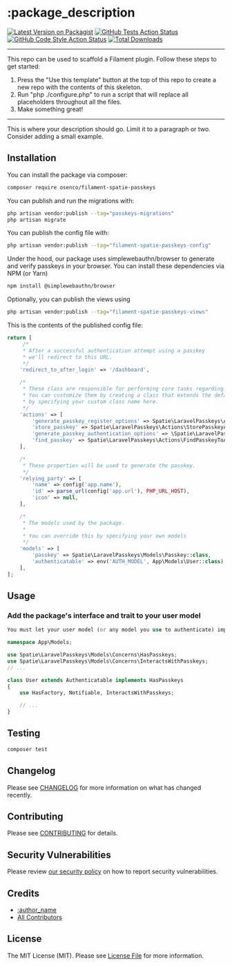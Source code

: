 # :package_description

[![Latest Version on Packagist](https://img.shields.io/packagist/v/osenco/filament-spatie-passkeys.svg?style=flat-square)](https://packagist.org/packages/osenco/filament-spatie-passkeys)
[![GitHub Tests Action Status](https://img.shields.io/github/actions/workflow/status/osenco/filament-spatie-passkeys/run-tests.yml?branch=main&label=tests&style=flat-square)](https://github.com/osenco/filament-spatie-passkeys/actions?query=workflow%3Arun-tests+branch%3Amain)
[![GitHub Code Style Action Status](https://img.shields.io/github/actions/workflow/status/osenco/filament-spatie-passkeys/fix-php-code-styling.yml?branch=main&label=code%20style&style=flat-square)](https://github.com/osenco/filament-spatie-passkeys/actions?query=workflow%3A"Fix+PHP+code+styling"+branch%3Amain)
[![Total Downloads](https://img.shields.io/packagist/dt/osenco/filament-spatie-passkeys.svg?style=flat-square)](https://packagist.org/packages/osenco/filament-spatie-passkeys)

<!--delete-->
---
This repo can be used to scaffold a Filament plugin. Follow these steps to get started:

1. Press the "Use this template" button at the top of this repo to create a new repo with the contents of this skeleton.
2. Run "php ./configure.php" to run a script that will replace all placeholders throughout all the files.
3. Make something great!
---
<!--/delete-->

This is where your description should go. Limit it to a paragraph or two. Consider adding a small example.

## Installation

You can install the package via composer:

```bash
composer require osenco/filament-spatie-passkeys
```

You can publish and run the migrations with:

```bash
php artisan vendor:publish --tag="passkeys-migrations"
php artisan migrate
```

You can publish the config file with:

```bash
php artisan vendor:publish --tag="filament-spatie-passkeys-config"
```

Under the hood, our package uses simplewebauthn/browser to generate and verify passkeys in your browser. You can install these dependencies via NPM (or Yarn)

```bash
npm install @simplewebauthn/browser
```

Optionally, you can publish the views using

```bash
php artisan vendor:publish --tag="filament-spatie-passkeys-views"
```

This is the contents of the published config file:

```php
return [
     /*
     * After a successful authentication attempt using a passkey
     * we'll redirect to this URL.
     */
    'redirect_to_after_login' => '/dashboard',

    /*
     * These class are responsible for performing core tasks regarding passkeys.
     * You can customize them by creating a class that extends the default, and
     * by specifying your custom class name here.
     */
    'actions' => [
        'generate_passkey_register_options' => Spatie\LaravelPasskeys\Actions\GeneratePasskeyRegisterOptionsAction::class,
        'store_passkey' => Spatie\LaravelPasskeys\Actions\StorePasskeyAction::class,
        'generate_passkey_authentication_options' => \Spatie\LaravelPasskeys\Actions\GeneratePasskeyAuthenticationOptionsAction::class,
        'find_passkey' => Spatie\LaravelPasskeys\Actions\FindPasskeyToAuthenticateAction::class,
    ],

    /*
     * These properties will be used to generate the passkey.
     */
    'relying_party' => [
        'name' => config('app.name'),
        'id' => parse_url(config('app.url'), PHP_URL_HOST),
        'icon' => null,
    ],

    /*
     * The models used by the package.
     * 
     * You can override this by specifying your own models
     */
    'models' => [
        'passkey' => Spatie\LaravelPasskeys\Models\Passkey::class,
        'authenticatable' => env('AUTH_MODEL', App\Models\User::class),
    ],
];
```

## Usage

### Add the package's interface and trait to your user model
```php
You must let your user model (or any model you use to authenticate) implement the HasPasskeys interface and use the InteractsWithPasskeys trait.

namespace App\Models;

use Spatie\LaravelPasskeys\Models\Concerns\HasPasskeys;
use Spatie\LaravelPasskeys\Models\Concerns\InteractsWithPasskeys;
// ...

class User extends Authenticatable implements HasPasskeys
{
    use HasFactory, Notifiable, InteractsWithPasskeys;

    // ... 
}
```

## Testing

```bash
composer test
```

## Changelog

Please see [CHANGELOG](CHANGELOG.md) for more information on what has changed recently.

## Contributing

Please see [CONTRIBUTING](.github/CONTRIBUTING.md) for details.

## Security Vulnerabilities

Please review [our security policy](../../security/policy) on how to report security vulnerabilities.

## Credits

- [:author_name](https://github.com/:author_username)
- [All Contributors](../../contributors)

## License

The MIT License (MIT). Please see [License File](LICENSE.md) for more information.
